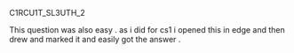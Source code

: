 C1RCU1T_SL3UTH_2

This question was also easy . as i did for cs1 i opened this in edge and then drew and marked it and easily got the answer .
